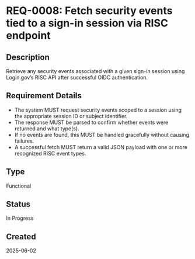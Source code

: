 # REQ-0008: Fetch security events tied to a sign-in session via RISC endpoint

## Description
Retrieve any security events associated with a given sign-in session using Login.gov’s RISC API after successful OIDC authentication.

## Requirement Details

- The system MUST request security events scoped to a session using the appropriate session ID or subject identifier.
- The response MUST be parsed to confirm whether events were returned and what type(s).
- If no events are found, this MUST be handled gracefully without causing failures.
- A successful fetch MUST return a valid JSON payload with one or more recognized RISC event types.

## Type
Functional

## Status
In Progress

## Created
2025-06-02
